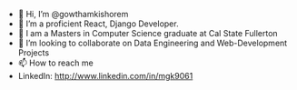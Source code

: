 - 👋 Hi, I’m @gowthamkishorem
- 👀 I’m a proficient React, Django Developer.
- 🌱 I am a Masters in Computer Science graduate at Cal State Fullerton
- 💞️ I’m looking to collaborate on Data Engineering and Web-Development Projects
- 📫 How to reach me 
- LinkedIn: http://www.linkedin.com/in/mgk9061

<!---
gowthamkishorem/gowthamkishorem is a ✨ special ✨ repository because its `README.md` (this file) appears on my GitHub profile.
You can click the Preview link to take a look at your changes.
--->
